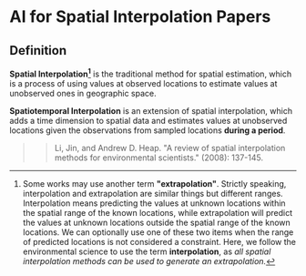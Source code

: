 # AI for Spatial Interpolation Papers

## Definition
**Spatial Interpolation[^1]** is the traditional method for spatial estimation, which is a process of using values at observed locations to estimate values at unobserved ones in geographic space.

**Spatiotemporal Interpolation** is an extension of spatial interpolation, which adds a time dimension to spatial data and estimates values at unobserved locations given the observations from sampled locations **during a period**.

[^1]: Some works may use another term **"extrapolation"**. Strictly speaking, interpolation and extrapolation are similar things but different ranges. Interpolation means predicting the values at unknown locations within the spatial range of the known locations, while extrapolation will predict the values at unknown locations outside the spatial range of the known locations.
We can optionally use one of these two items when the range of predicted locations is not considered a constraint.
Here, we follow the environmental science to use the term **interpolation**, as *all spatial interpolation methods can be used to generate an extrapolation.* 
>>Li, Jin, and Andrew D. Heap. "A review of spatial interpolation methods for environmental scientists." (2008): 137-145.


